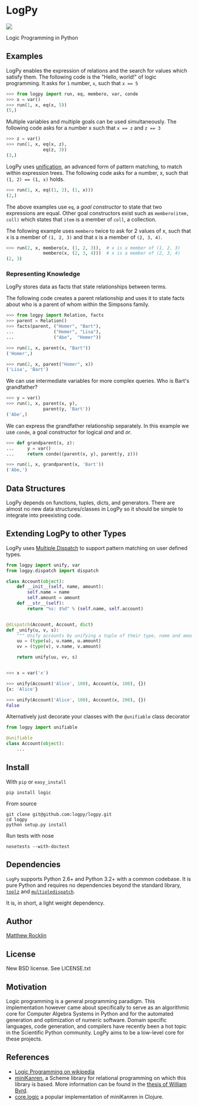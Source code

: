 LogPy
=====

[![](https://travis-ci.org/logpy/logpy.png)](https://travis-ci.org/logpy/logpy)

Logic Programming in Python

Examples
--------

LogPy enables the expression of relations and the search for values which satisfy them.  The following code is the "Hello, world!" of logic programming.  It asks for `1` number, `x`, such that `x == 5`

~~~~~~~~~~~Python
>>> from logpy import run, eq, membero, var, conde
>>> x = var()
>>> run(1, x, eq(x, 5))
(5,)
~~~~~~~~~~~

Multiple variables and multiple goals can be used simultaneously.  The
following code asks for a number x such that `x == z` and `z == 3`

~~~~~~~~~~~Python
>>> z = var()
>>> run(1, x, eq(x, z),
              eq(z, 3))
(3,)
~~~~~~~~~~~

LogPy uses [unification](http://en.wikipedia.org/wiki/Unification_%28computer_science%29), an advanced form of pattern matching, to match within expression trees.
The following code asks for a number, x, such that `(1, 2) == (1, x)` holds.

~~~~~~~~~~~Python
>>> run(1, x, eq((1, 2), (1, x)))
(2,)
~~~~~~~~~~~

The above examples use `eq`, a *goal constructor* to state that two expressions
are equal.  Other goal constructors exist such as `membero(item, coll)` which
states that `item` is a member of `coll`, a collection.

The following example uses `membero` twice to ask for 2 values of x,
such that x is a member of `(1, 2, 3)` and that x is a member of `(2, 3, 4)`.

~~~~~~~~~~~Python
>>> run(2, x, membero(x, (1, 2, 3)),  # x is a member of (1, 2, 3)
              membero(x, (2, 3, 4)))  # x is a member of (2, 3, 4)
(2, 3)
~~~~~~~~~~~

### Representing Knowledge

LogPy stores data as facts that state relationships between terms.

The following code creates a parent relationship and uses it to state
facts about who is a parent of whom within the Simpsons family.

~~~~~~~~~~~Python
>>> from logpy import Relation, facts
>>> parent = Relation()
>>> facts(parent, ("Homer", "Bart"),
...               ("Homer", "Lisa"),
...               ("Abe",  "Homer"))

>>> run(1, x, parent(x, "Bart"))
('Homer',)

>>> run(2, x, parent("Homer", x))
('Lisa', 'Bart')
~~~~~~~~~~~~

We can use intermediate variables for more complex queries.  Who is Bart's grandfather?

~~~~~~~~~~~Python
>>> y = var()
>>> run(1, x, parent(x, y),
              parent(y, 'Bart'))
('Abe',)
~~~~~~~~~~~~

We can express the grandfather relationship separately.  In this example we use `conde`, a goal constructor for logical *and* and *or*.

~~~~~~~~~~~Python
>>> def grandparent(x, z):
...     y = var()
...     return conde((parent(x, y), parent(y, z)))

>>> run(1, x, grandparent(x, 'Bart'))
('Abe,')
~~~~~~~~~~~~

Data Structures
---------------

LogPy depends on functions, tuples, dicts, and generators.  There are almost no new data structures/classes in LogPy so it should be simple to integrate into preexisting code.


Extending LogPy to other Types
------------------------------

LogPy uses [Multiple Dispatch](http://github.com/mrocklin/multipledispatch/) to
support pattern matching on user defined types.

~~~~~~~~~~~~Python
from logpy import unify, var
from logpy.dispatch import dispatch

class Account(object):
    def __init__(self, name, amount):
        self.name = name
        self.amount = amount
    def __str__(self):
        return "%s: $%d" % (self.name, self.account)


@dispatch(Account, Account, dict)
def _unify(u, v, s):
    """ Unify accounts by unifying a tuple of their type, name and amount """
    uu = (type(u), u.name, u.amount)
    vv = (type(v), v.name, v.amount)

    return unify(uu, vv, s)


>>> x = var('x')

>>> unify(Account('Alice', 100), Account(x, 100), {})
{x: 'Alice'}

>>> unify(Account('Alice', 100), Account(x, 200), {})
False
~~~~~~~~~~~~


Alternatively just decorate your classes with the `@unifiable` class decorator

~~~~~~~~~~~~Python
from logpy import unifiable

@unifiable
class Account(object):
    ...
~~~~~~~~~~~~


Install
-------

With `pip` or `easy_install`

    pip install logic

From source

    git clone git@github.com:logpy/logpy.git
    cd logpy
    python setup.py install

Run tests with nose

    nosetests --with-doctest

Dependencies
------------

``LogPy`` supports Python 2.6+ and Python 3.2+ with a common codebase.
It is pure Python and requires no dependencies beyond the standard
library, [`toolz`](http://github.com/pytoolz/toolz/) and
[`multipledispatch`](http://github.com/mrocklin/multipledispatch/).

It is, in short, a light weight dependency.

Author
------

[Matthew Rocklin](http://matthewrocklin.com)

License
-------

New BSD license. See LICENSE.txt

Motivation
----------

Logic programming is a general programming paradigm.  This implementation however came about specifically to serve as an algorithmic core for Computer Algebra Systems in Python and for the automated generation and optimization of numeric software.  Domain specific languages, code generation, and compilers have recently been a hot topic in the Scientific Python community.  LogPy aims to be a low-level core for these projects.

References
----------

*   [Logic Programming on wikipedia](http://en.wikipedia.org/wiki/Logic_programming)
*   [miniKanren](http://kanren.sourceforge.net/), a Scheme library for relational programming on which this library is based.  More information can be found in the
[thesis of William
Byrd](https://scholarworks.iu.edu/dspace/bitstream/handle/2022/8777/Byrd_indiana_0093A_10344.pdf).
*   [core.logic](https://github.com/clojure/core.logic) a popular implementation of miniKanren in Clojure.
